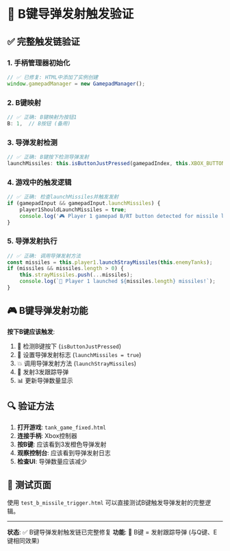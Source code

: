 # 🚀 B键导弹发射触发验证

## ✅ 完整触发链验证

### 1. 手柄管理器初始化
```javascript
// ✅ 已修复: HTML中添加了实例创建
window.gamepadManager = new GamepadManager();
```

### 2. B键映射
```javascript
// ✅ 正确: B键映射为按钮1
B: 1,  // B按钮 (备用)
```

### 3. 导弹发射检测
```javascript
// ✅ 正确: B键按下检测导弹发射
launchMissiles: this.isButtonJustPressed(gamepadIndex, this.XBOX_BUTTONS.B),
```

### 4. 游戏中的触发逻辑
```javascript
// ✅ 正确: 检查launchMissiles并触发发射
if (gamepadInput && gamepadInput.launchMissiles) {
    player1ShouldLaunchMissiles = true;
    console.log('🎮 Player 1 gamepad B/RT button detected for missile launch');
}
```

### 5. 导弹发射执行
```javascript
// ✅ 正确: 调用导弹发射方法
const missiles = this.player1.launchStrayMissiles(this.enemyTanks);
if (missiles && missiles.length > 0) {
    this.strayMissiles.push(...missiles);
    console.log(`🚀 Player 1 launched ${missiles.length} missiles!`);
}
```

## 🎮 B键导弹发射功能

**按下B键应该触发**:
1. 🎯 检测B键按下 (`isButtonJustPressed`)
2. 🚀 设置导弹发射标志 (`launchMissiles = true`)
3. 💥 调用导弹发射方法 (`launchStrayMissiles`)
4. 🎯 发射3发跟踪导弹
5. 📊 更新导弹数量显示

## 🔍 验证方法

1. **打开游戏**: `tank_game_fixed.html`
2. **连接手柄**: Xbox控制器
3. **按B键**: 应该看到3发橙色导弹发射
4. **观察控制台**: 应该看到导弹发射日志
5. **检查UI**: 导弹数量应该减少

## 🚀 测试页面

使用 `test_b_missile_trigger.html` 可以直接测试B键触发导弹发射的完整逻辑。

---

**状态**: ✅ B键导弹发射触发链已完整修复
**功能**: 🚀 B键 = 发射跟踪导弹 (与Q键、E键相同效果)
